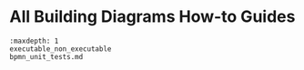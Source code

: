 # All Building Diagrams How-to Guides

```{toctree}
:maxdepth: 1
executable_non_executable
bpmn_unit_tests.md
```

